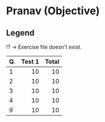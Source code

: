 Pranav (Objective)
==================
Legend
------
:interrobang: -> Exercise file doesn't exist.

|Q.   |Test 1|Total |
|:----|-----:|-----:|
|1    |10    |10    |
|2    |10    |10    |
|3    |10    |10    |
|4    |10    |10    |
|9    |10    |10    |